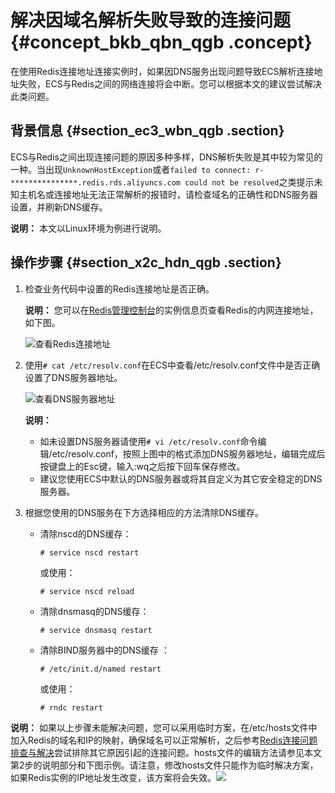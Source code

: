 # 解决因域名解析失败导致的连接问题 {#concept_bkb_qbn_qgb .concept}

在使用Redis连接地址连接实例时，如果因DNS服务出现问题导致ECS解析连接地址失败，ECS与Redis之间的网络连接将会中断。您可以根据本文的建议尝试解决此类问题。

## 背景信息 {#section_ec3_wbn_qgb .section}

ECS与Redis之间出现连接问题的原因多种多样，DNS解析失败是其中较为常见的一种。当出现`UnknownHostException`或者`failed to connect: r-***************.redis.rds.aliyuncs.com could not be resolved`之类提示未知主机名或连接地址无法正常解析的报错时，请检查域名的正确性和DNS服务器设置，并刷新DNS缓存。

**说明：** 本文以Linux环境为例进行说明。

## 操作步骤 {#section_x2c_hdn_qgb .section}

1.  检查业务代码中设置的Redis连接地址是否正确。

    **说明：** 您可以在[Redis管理控制台](https://kvstore.console.aliyun.com/)的实例信息页查看Redis的内网连接地址，如下图。

    ![查看Redis连接地址](http://static-aliyun-doc.oss-cn-hangzhou.aliyuncs.com/assets/img/123243/156802038238571_zh-CN.png)

2.  使用`# cat /etc/resolv.conf`在ECS中查看/etc/resolv.conf文件中是否正确设置了DNS服务器地址。

    ![查看DNS服务器地址](http://static-aliyun-doc.oss-cn-hangzhou.aliyuncs.com/assets/img/123243/156802038338585_zh-CN.png)

    **说明：** 

    -   如未设置DNS服务器请使用`# vi /etc/resolv.conf`命令编辑/etc/resolv.conf，按照上图中的格式添加DNS服务器地址，编辑完成后按键盘上的Esc键，输入:wq之后按下回车保存修改。
    -   建议您使用ECS中默认的DNS服务器或将其自定义为其它安全稳定的DNS服务器。
3.  根据您使用的DNS服务在下方选择相应的方法清除DNS缓存。
    -   清除nscd的DNS缓存：

        ```
        # service nscd restart
        ```

        或使用：

        ```
        # service nscd reload
        ```

    -   清除dnsmasq的DNS缓存：

        ```
        # service dnsmasq restart
        ```

    -   清除BIND服务器中的DNS缓存 ：

        ```
        # /etc/init.d/named restart
        ```

        或使用：

        ```
        # rndc restart
        ```


**说明：** 如果以上步骤未能解决问题，您可以采用临时方案，在/etc/hosts文件中加入Redis的域名和IP的映射，确保域名可以正常解析，之后参考[Redis连接问题排查与解决](../../../../intl.zh-CN/常见问题/Redis连接问题排查与解决.md#)尝试排除其它原因引起的连接问题。hosts文件的编辑方法请参见本文第2步的说明部分和下图示例。请注意，修改hosts文件只能作为临时解决方案，如果Redis实例的IP地址发生改变，该方案将会失效。![](http://static-aliyun-doc.oss-cn-hangzhou.aliyuncs.com/assets/img/123243/156802038338636_zh-CN.png)

